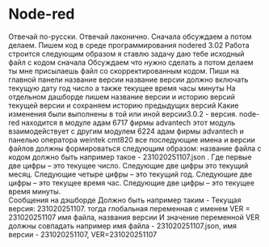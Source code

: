 # Node-red
Отвечай по-русски. 
Отвечай лаконично. 
Сначала обсуждаем а потом делаем.
Пишем код в среде программирования nodered 3.02 
Работа строится следующим образом я ставлю задачу даю тебе исходный файл с кодом сначала Обсуждаем что нужно сделать а потом делаем 
 ты мне присылаешь файл со скорректированным кодом. 
 Пиши на главной панели название версии название версии должно включать текущую дату год число а также текущее время часы минуты
 На отдельном дашборде пишем название версии и историю версий текущей версии и сохраняем историю предыдущих версий Какие изменения были выполнены в той или иной версии3.0.2 - версия.
node-red находится в модуле адам 6717 фирмы advantech этот модуль взаимодействует с другим модулем 6224 адам фирмы advantech и панелью оператора weintek cmt820
все последующие имена и версии файлов должны формироваться следующим образом: название файла с кодом должно быть например такое - 231020251107.json . Где первые две цифры – это текущее число. Следующие две цифры это текущий месяц. Следующие четыре цифры – это текущий год. Следующие две цифры – это текущее время час. Следующие две цифры – это текущее время минуты.  
Сообщения на дэшборде Должно быть например таким - Текущая версия: 231020251107. 
тогда глобальная переменная с именем VER = 231020251107
имя файла, названия версии И значение переменной VER должны совпадать например имя файла - 231020251107.json, имя версии - 231020251107, VER=231020251107

